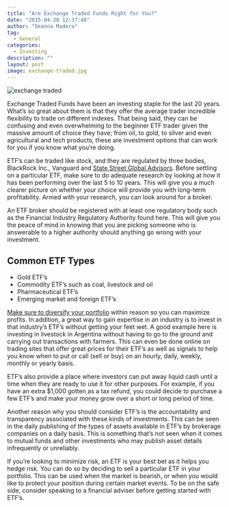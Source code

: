 ```yaml
---
title: "Are Exchange Traded Funds Right for You?"
date: "2015-04-20 12:37:48"
author: "Deanna Madera"
tag:
  - General
categories:
  - Investing
description: ""
layout: post
image: exchange-traded.jpg
---
```


![exchange traded](http://mt2.wpengine.com/wp-content/uploads/2015/03/exchange-traded.jpg)

Exchange Traded Funds have been an investing staple for the last 20 years. What’s so great about them is that they offer the average trader incredible flexibility to trade on different indexes. That being said, they can be confusing and even overwhelming to the beginner ETF trader given the massive amount of choice they have; from oil, to gold, to silver and even agricultural and tech products, these are investment options that can work for you if you know what you’re doing.

ETF’s can be traded like stock, and they are regulated by three bodies, BlackRock Inc., Vanguard and [State Street Global Advisors](https://www.ssga.com/home.html). Before settling on a particular ETF, make sure to do adequate research by looking at how it has been performing over the last 5 to 10 years. This will give you a much clearer picture on whether your choice will provide you with long-term profitability. Armed with your research, you can look around for a broker.

An ETF broker should be registered with at least one regulatory body such as the Financial Industry Regulatory Authority found here. This will give you the peace of mind in knowing that you are picking someone who is answerable to a higher authority should anything go wrong with your investment.

## Common ETF Types

- Gold ETF’s
- Commodity ETF’s such as coal, livestock and oil
- Pharmaceutical ETF’s
- Emerging market and foreign ETF’s

[Make sure to diversify your portfolio](http://www.investopedia.com/articles/03/072303.asp) within reason so you can maximize profits. In addition, a great way to gain expertise in an industry is to invest in that industry’s ETF’s without getting your feet wet. A good example here is investing in livestock in Argentina without having to go to the ground and carrying out transactions with farmers. This can even be done online on trading sites that offer great prices for their ETF’s as well as signals to help you know when to put or call (sell or buy) on an hourly, daily, weekly, monthly or yearly basis.

ETF’s also provide a place where investors can put away liquid cash until a time when they are ready to use it for other purposes. For example, if you have an extra $1,000 gotten as a tax refund, you could decide to purchase a few ETF’s and make your money grow over a short or long period of time.

Another reason why you should consider ETF’s is the accountability and transparency associated with these kinds of investments. This can be seen in the daily publishing of the types of assets available in ETF’s by brokerage companies on a daily basis. This is something that’s not seen when it comes to mutual funds and other investments who may publish asset details infrequently or unreliably.

If you’re looking to minimize risk, an ETF is your best bet as it helps you hedge risk. You can do so by deciding to sell a particular ETF in your portfolio. This can be used when the market is bearish, or when you would like to protect your position during certain market events. To be on the safe side, consider speaking to a financial adviser before getting started with ETF’s.

